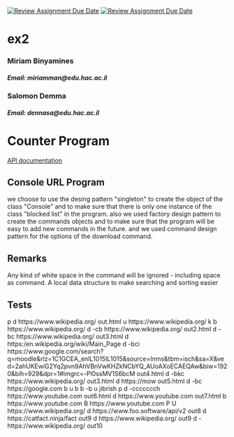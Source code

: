 [![Review Assignment Due Date](https://classroom.github.com/assets/deadline-readme-button-24ddc0f5d75046c5622901739e7c5dd533143b0c8e959d652212380cedb1ea36.svg)](https://classroom.github.com/a/cj2Bo1xr)
[![Review Assignment Due Date](https://classroom.github.com/assets/deadline-readme-button-8d59dc4de5201274e310e4c54b9627a8934c3b88527886e3b421487c677d23eb.svg)](https://classroom.github.com/a/cj2Bo1xr)
# ex2

<h3>Miriam Binyamines</h3>
<h5>Email: miriamman@edu.hac.ac.il</h5>

<h3>Salomon Demma</h3>
<h5>Email: dennasa@edu.hac.ac.il</h5>

<h1>Counter Program </h1>
<a href="ex2-java-neviim-ex2_salomon_demma_miriam_binyamines/doc/ex2/package-summary.html">API documentation</a>

<h2>Console URL Program </h2>

we choose to use the desing pattern "singleton" to create the object of the class "Console" and to make sure that there is only one instance of the class "blocked list" in the program.
also we used factory design pattern to create the commands objects and to make sure that the program will be easy to add new commands in the future.
and we used command design pattern for the options of the download command.

<h2>Remarks</h2>
Any kind of white space in the command will be ignored - including space as command.
A local data structure to make searching and sorting easier


<h2>Tests </h2>
p
d https://www.wikipedia.org/ out.html
u https://www.wikipedia.org/
k
b https://www.wikipedia.org/
d -cb https://www.wikipedia.org/ out2.html
d -bc https://www.wikipedia.org/ out3.html
d https:/en.wikipedia.org/wiki/Main_Page
d -bci https://www.google.com/search?q=moodle&rlz=1C1GCEA_enIL1015IL1015&source=lnms&tbm=isch&sa=X&ved=2ahUKEwiG2Yq2pvn9AhVBnVwKHZkNCbYQ_AUoAXoECAEQAw&biw=1920&bih=929&dpr=1#imgrc=-Pl0ssMV1S6bcM out4.html
d -bkc https://www.wikipedia.org/ out3.html
d https://mow out5.html
d -bc https://google.com
b
u
b
b  
-b
u jibrish
p
d -ccccccch       https://www.youtube.com       out6.html
d       https://www.youtube.com       out7.html
b     https://www.youtube.com
B https://www.youtube.com
P
U https://www.wikipedia.org/
d https://www.foo.software/api/v2 out8
d https://catfact.ninja/fact out9
d https://www.wikipedia.org/ out9
d - https://www.wikipedia.org/ out10